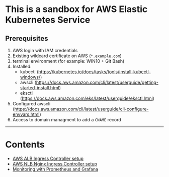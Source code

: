 # This is a sandbox for AWS Elastic Kubernetes Service

    
## Prerequisites

1. AWS login with IAM credentials
2. Existing wildcard certificate on AWS (`*.example.com`)
3. terminal environment (for example: WIN10 + Git Bash)
4. Installed:
    - kubectl (https://kubernetes.io/docs/tasks/tools/install-kubectl-windows/)
    - awscli (https://docs.aws.amazon.com/cli/latest/userguide/getting-started-install.html)
    - eksctl (https://docs.aws.amazon.com/eks/latest/userguide/eksctl.html)
5. Configured awscli (https://docs.aws.amazon.com/cli/latest/userguide/cli-configure-envvars.html)
6. Access to domain managment to add a `CNAME` record

---

# Contents
- [AWS ALB Ingress Controller setup](aws_alb_ingress/deployment.md)
- [AWS NLB Nginx Ingress Controller setup](aws_nginx_ingress/deployment.md)
- [Monitoring with Prometheus and Grafana](monitoring_with_prometheus_and_grafana/deployment.md)




